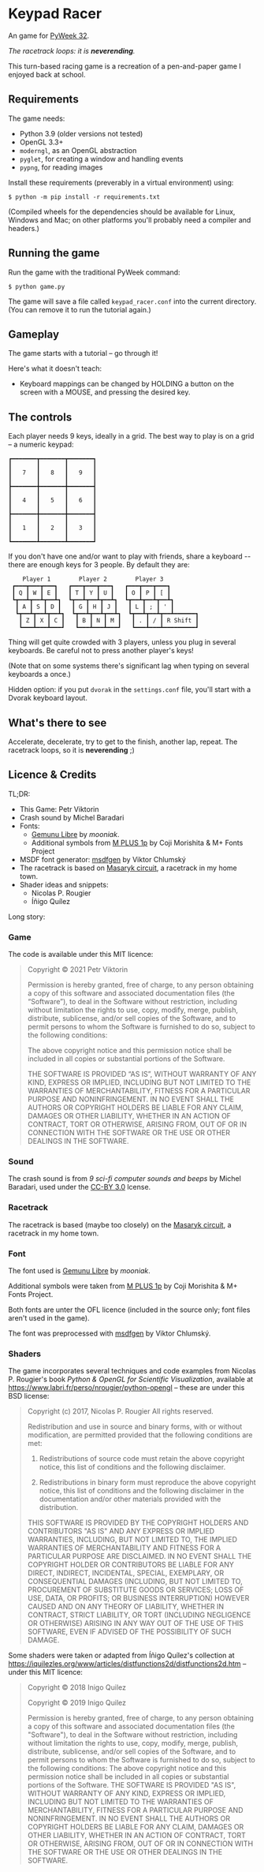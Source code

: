 # Keypad Racer

An game for [PyWeek 32].

*The racetrack loops: it is **neverending**.*

This turn-based racing game is a recreation of a pen-and-paper game
I enjoyed back at school.

[PyWeek 32]: https://pyweek.org/32/


## Requirements

The game needs:
* Python 3.9 (older versions not tested)
* OpenGL 3.3+
* `moderngl`, as an OpenGL abstraction
* `pyglet`, for creating a window and handling events
* `pypng`, for reading images

Install these requirements (preverably in a virtual environment) using:

    $ python -m pip install -r requirements.txt

(Compiled wheels for the dependencies should be available for Linux, Windows
and Mac; on other platforms you'll probably need a compiler and headers.)


## Running the game

Run the game with the traditional PyWeek command:

    $ python game.py

The game will save a file called `keypad_racer.conf` into the
current directory.
(You can remove it to run the tutorial again.)


## Gameplay

The game starts with a tutorial – go through it!

Here's what it doesn't teach:

* Keyboard mappings can be changed by HOLDING a button on the screen
  with a MOUSE, and pressing the desired key.


## The controls

Each player needs 9 keys, ideally in a grid.
The best way to play is on a grid – a numeric keypad:

    ┏━━━━━━━┳━━━━━━━┳━━━━━━━┓
    ┃       ┃       ┃       ┃
    ┃   7   ┃   8   ┃   9   ┃
    ┃       ┃       ┃       ┃
    ┣━━━━━━━╋━━━━━━━╋━━━━━━━┫
    ┃       ┃       ┃       ┃
    ┃   4   ┃   5   ┃   6   ┃
    ┃       ┃       ┃       ┃
    ┣━━━━━━━╋━━━━━━━╋━━━━━━━┫
    ┃       ┃       ┃       ┃
    ┃   1   ┃   2   ┃   3   ┃
    ┃       ┃       ┃       ┃
    ┗━━━━━━━┻━━━━━━━┻━━━━━━━┛

If you don't have one and/or want to play with friends,
share a keyboard -- there are enough keys for 3 people. By default they are:

        Player 1        Player 2        Player 3
     ┏━━━┳━━━┳━━━┓   ┏━━━┳━━━┳━━━┓   ┏━━━┳━━━┳━━━┓
     ┃ Q ┃ W ┃ E ┃   ┃ T ┃ Y ┃ U ┃   ┃ O ┃ P ┃ [ ┃
     ┗┳━━┻┳━━┻┳━━┻┓  ┗┳━━┻┳━━┻┳━━┻┓  ┗┳━━┻┳━━┻┳━━┻┓
      ┃ A ┃ S ┃ D ┃   ┃ G ┃ H ┃ J ┃   ┃ L ┃ ; ┃ ' ┃
      ┗┳━━┻┳━━┻┳━━┻┓  ┗┳━━┻┳━━┻┳━━┻┓  ┗┳━━┻┳━━┻┳━━┻━━━━━━┓
       ┃ Z ┃ X ┃ C ┃   ┃ B ┃ N ┃ M ┃   ┃ . ┃ / ┃ R Shift ┃
       ┗━━━┻━━━┻━━━┛   ┗━━━┻━━━┻━━━┛   ┗━━━┻━━━┻━━━━━━━━━┛

Thing will get quite crowded with 3 players, unless you plug in several
keyboards. Be careful not to press another player's keys!

(Note that on some systems there's significant lag when typing on several
keyboards a once.)

Hidden option: if you put `dvorak` in the `settings.conf` file,
you'll start with a Dvorak keyboard layout.


## What's there to see

Accelerate, decelerate, try to get to the finish, another lap, repeat.
The racetrack loops, so it is **neverending** ;)


## Licence & Credits

TL;DR:

* This Game: Petr Viktorin
* Crash sound by Michel Baradari
* Fonts:
  * [Gemunu Libre] by *mooniak*.
  * Additional symbols from [M PLUS 1p] by Coji Morishita & M+ Fonts Project
* MSDF font generator: [msdfgen] by Viktor Chlumský
* The racetrack is based on [Masaryk circuit], a racetrack in my home town.
* Shader ideas and snippets:
  * Nicolas P. Rougier
  * Íñigo Quílez

Long story:

### Game

The code is available under this MIT licence:

> Copyright © 2021 Petr Viktorin
>
> Permission is hereby granted, free of charge, to any person obtaining a copy of this software and associated documentation files (the “Software”), to deal in the Software without restriction, including without limitation the rights to use, copy, modify, merge, publish, distribute, sublicense, and/or sell copies of the Software, and to permit persons to whom the Software is furnished to do so, subject to the following conditions:
>
> The above copyright notice and this permission notice shall be included in all copies or substantial portions of the Software.
>
> THE SOFTWARE IS PROVIDED “AS IS”, WITHOUT WARRANTY OF ANY KIND, EXPRESS OR IMPLIED, INCLUDING BUT NOT LIMITED TO THE WARRANTIES OF MERCHANTABILITY, FITNESS FOR A PARTICULAR PURPOSE AND NONINFRINGEMENT. IN NO EVENT SHALL THE AUTHORS OR COPYRIGHT HOLDERS BE LIABLE FOR ANY CLAIM, DAMAGES OR OTHER LIABILITY, WHETHER IN AN ACTION OF CONTRACT, TORT OR OTHERWISE, ARISING FROM, OUT OF OR IN CONNECTION WITH THE SOFTWARE OR THE USE OR OTHER DEALINGS IN THE SOFTWARE.

### Sound

The crash sound is from *9 sci-fi computer sounds and beeps*
by Michel Baradari, used under the [CC-BY 3.0] lcense.

[beeps]: https://opengameart.org/content/9-sci-fi-computer-sounds-and-beeps
[CC-BY 3.0]: https://creativecommons.org/licenses/by/3.0/

### Racetrack

The racetrack is based (maybe too closely) on the [Masaryk circuit],
a racetrack in my home town.

[Masaryk circuit]: https://en.wikipedia.org/wiki/Brno_Circuit


### Font

The font used is [Gemunu Libre] by *mooniak*.

[Gemunu Libre]: https://github.com/mooniak/gemunu-libre-font/releases/tag/1.001

Additional symbols were taken from [M PLUS 1p] by Coji Morishita & M+
Fonts Project.

[M PLUS 1p]: https://fonts.google.com/specimen/M+PLUS+1p

Both fonts are unter the OFL licence (included in the source only;
font files aren't used in the game).

The font was preprocessed with [msdfgen] by Viktor Chlumský.

[msdfgen]: https://github.com/Chlumsky/msdfgen

### Shaders

The game incorporates several techniques and code examples from
Nicolas P. Rougier's book *Python & OpenGL for Scientific Visualization*,
available at https://www.labri.fr/perso/nrougier/python-opengl
– these are under this BSD license:

> Copyright (c) 2017, Nicolas P. Rougier
> All rights reserved.
>
> Redistribution and use in source and binary forms, with or without
> modification, are permitted provided that the following conditions are met:
>
> 1. Redistributions of source code must retain the above copyright notice, this
>    list of conditions and the following disclaimer.
>
> 2. Redistributions in binary form must reproduce the above copyright notice,
>    this list of conditions and the following disclaimer in the documentation
>    and/or other materials provided with the distribution.
>
> THIS SOFTWARE IS PROVIDED BY THE COPYRIGHT HOLDERS AND CONTRIBUTORS "AS IS" AND
> ANY EXPRESS OR IMPLIED WARRANTIES, INCLUDING, BUT NOT LIMITED TO, THE IMPLIED
> WARRANTIES OF MERCHANTABILITY AND FITNESS FOR A PARTICULAR PURPOSE ARE
> DISCLAIMED. IN NO EVENT SHALL THE COPYRIGHT HOLDER OR CONTRIBUTORS BE LIABLE
> FOR ANY DIRECT, INDIRECT, INCIDENTAL, SPECIAL, EXEMPLARY, OR CONSEQUENTIAL
> DAMAGES (INCLUDING, BUT NOT LIMITED TO, PROCUREMENT OF SUBSTITUTE GOODS OR
> SERVICES; LOSS OF USE, DATA, OR PROFITS; OR BUSINESS INTERRUPTION) HOWEVER
> CAUSED AND ON ANY THEORY OF LIABILITY, WHETHER IN CONTRACT, STRICT LIABILITY,
> OR TORT (INCLUDING NEGLIGENCE OR OTHERWISE) ARISING IN ANY WAY OUT OF THE USE
> OF THIS SOFTWARE, EVEN IF ADVISED OF THE POSSIBILITY OF SUCH DAMAGE.


Some shaders were taken or adapted from Íñigo Quílez's collection at
https://iquilezles.org/www/articles/distfunctions2d/distfunctions2d.htm
– under this MIT licence:

> Copyright © 2018 Inigo Quilez
>
> Copyright © 2019 Inigo Quilez
>
> Permission is hereby granted, free of charge, to any person obtaining a copy of this software and associated documentation files (the "Software"), to deal in the Software without restriction, including without limitation the rights to use, copy, modify, merge, publish, distribute, sublicense, and/or sell copies of the Software, and to permit persons to whom the Software is furnished to do so, subject to the following conditions: The above copyright notice and this permission notice shall be included in all copies or substantial portions of the Software. THE SOFTWARE IS PROVIDED "AS IS", WITHOUT WARRANTY OF ANY KIND, EXPRESS OR IMPLIED, INCLUDING BUT NOT LIMITED TO THE WARRANTIES OF MERCHANTABILITY, FITNESS FOR A PARTICULAR PURPOSE AND NONINFRINGEMENT. IN NO EVENT SHALL THE AUTHORS OR COPYRIGHT HOLDERS BE LIABLE FOR ANY CLAIM, DAMAGES OR OTHER LIABILITY, WHETHER IN AN ACTION OF CONTRACT, TORT OR OTHERWISE, ARISING FROM, OUT OF OR IN CONNECTION WITH THE SOFTWARE OR THE USE OR OTHER DEALINGS IN THE SOFTWARE.
